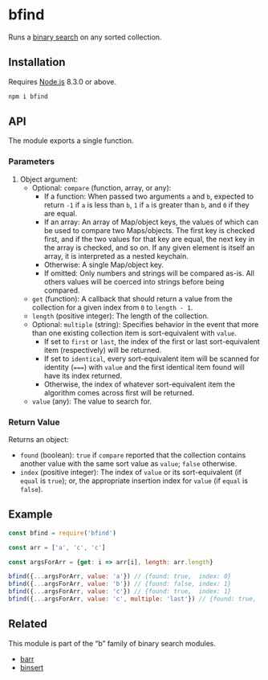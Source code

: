 # bfind

Runs a [binary search](https://en.wikipedia.org/wiki/Binary_search_algorithm) on any sorted collection.

## Installation

Requires [Node.js](https://nodejs.org/) 8.3.0 or above.

```bash
npm i bfind
```

## API

The module exports a single function.

### Parameters

1. Object argument:
    * Optional: `compare` (function, array, or any):
        * If a function: When passed two arguments `a` and `b`, expected to return `-1` if `a` is less than `b`, `1` if `a` is greater than `b`, and `0` if they are equal.
        * If an array: An array of Map/object keys, the values of which can be used to compare two Maps/objects. The first key is checked first, and if the two values for that key are equal, the next key in the array is checked, and so on. If any given element is itself an array, it is interpreted as a nested keychain.
        * Otherwise: A single Map/object key.
        * If omitted: Only numbers and strings will be compared as-is. All others values will be coerced into strings before being compared.
    * `get` (function): A callback that should return a value from the collection for a given index from `0` to `length - 1`.
    * `length` (positive integer): The length of the collection.
    * Optional: `multiple` (string): Specifies behavior in the event that more than one existing collection item is sort-equivalent with `value`.
        * If set to `first` or `last`, the index of the first or last sort-equivalent item (respectively) will be returned.
        * If set to `identical`, every sort-equivalent item will be scanned for identity (`===`) with `value` and the first identical item found will have its index returned.
        * Otherwise, the index of whatever sort-equivalent item the algorithm comes across first will be returned.
    * `value` (any): The value to search for.

### Return Value

Returns an object:

* `found` (boolean): `true` if `compare` reported that the collection contains another value with the same sort value as `value`; `false` otherwise.
* `index` (positive integer): The index of `value` or its sort-equivalent (if `equal` is `true`); or, the appropriate insertion index for `value` (if `equal` is `false`).

## Example

```javascript
const bfind = require('bfind')

const arr = ['a', 'c', 'c']

const argsForArr = {get: i => arr[i], length: arr.length}

bfind({...argsForArr, value: 'a'}) // {found: true,  index: 0}
bfind({...argsForArr, value: 'b'}) // {found: false, index: 1}
bfind({...argsForArr, value: 'c'}) // {found: true,  index: 1}
bfind({...argsForArr, value: 'c', multiple: 'last'}) // {found: true,  index: 2}
```

## Related

This module is part of the “b” family of binary search modules.

* [barr](https://github.com/lamansky/barr)
* [binsert](https://github.com/lamansky/binsert)
